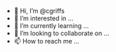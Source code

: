 - 👋 Hi, I’m @cgriffs
- 👀 I’m interested in ...
- 🌱 I’m currently learning ...
- 💞️ I’m looking to collaborate on ...
- 📫 How to reach me ...

<!---
cgriffs/cgriffs is a ✨ special ✨ repository because its `README.md` (this file) appears on your GitHub profile.
You can click the Preview link to take a look at your changes.
--->
